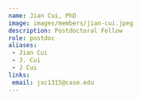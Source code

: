 ```yaml
---
name: Jian Cui, PhD
image: images/members/jian-cui.jpeg
description: Postdoctoral Fellow
role: postdoc
aliases:
 - Jian Cui
 - J. Cui
 - J Cui
links:
 email: jxc1315@case.edu
---
```

